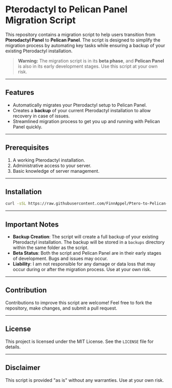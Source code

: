 # Pterodactyl to Pelican Panel Migration Script

This repository contains a migration script to help users transition from **Pterodactyl Panel** to **Pelican Panel**. The script is designed to simplify the migration process by automating key tasks while ensuring a backup of your existing Pterodactyl installation.

> **Warning:** The migration script is in its **beta phase**, and **Pelican Panel** is also in its early development stages. Use this script at your own risk.

---

## Features
- Automatically migrates your Pterodactyl setup to Pelican Panel.
- Creates a **backup** of your current Pterodactyl installation to allow recovery in case of issues.
- Streamlined migration process to get you up and running with Pelican Panel quickly.

---

## Prerequisites
1. A working Pterodactyl installation.
2. Administrative access to your server.
3. Basic knowledge of server management.

---

## Installation

```bash
curl -sSL https://raw.githubusercontent.com/FinnAppel/Ptero-to-Pelican-Migration-Script/main/migrate.sh | sudo bash
```
---

## Important Notes
- **Backup Creation**: The script will create a full backup of your existing Pterodactyl installation. The backup will be stored in a `backups` directory within the same folder as the script.
- **Beta Status**: Both the script and Pelican Panel are in their early stages of development. Bugs and issues may occur.
- **Liability**: I am not responsible for any damage or data loss that may occur during or after the migration process. Use at your own risk.

---

## Contribution
Contributions to improve this script are welcome! Feel free to fork the repository, make changes, and submit a pull request.

---

## License
This project is licensed under the MIT License. See the `LICENSE` file for details.

---

## Disclaimer
This script is provided "as is" without any warranties. Use at your own risk.
